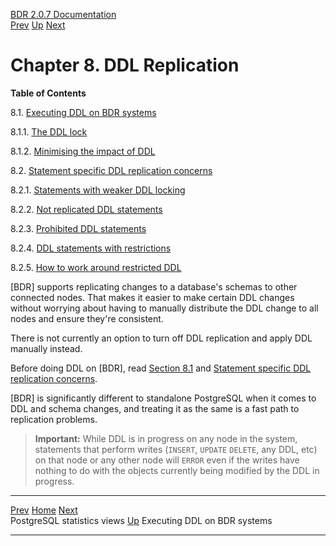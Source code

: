   [BDR 2.0.7 Documentation](README.md)                                                                                       
  [Prev](monitoring-postgres-stats.md "PostgreSQL statistics views")   [Up](manual.md)        [Next](ddl-replication-advice.md "Executing DDL on BDR systems")  


# Chapter 8. DDL Replication

**Table of Contents**

8.1. [Executing DDL on BDR systems](ddl-replication-advice.md)

8.1.1. [The DDL
lock](ddl-replication-advice.md#DDL-REPLICATION-LOCKING)

8.1.2. [Minimising the impact of
DDL](ddl-replication-advice.md#DDL-REPLICATION-SAFETY)

8.2. [Statement specific DDL replication
concerns](ddl-replication-statements.md)

8.2.1. [Statements with weaker DDL
locking](ddl-replication-statements.md#AEN1489)

8.2.2. [Not replicated DDL
statements](ddl-replication-statements.md#AEN1519)

8.2.3. [Prohibited DDL
statements](ddl-replication-statements.md#DDL-REPLICATION-PROHIBITED-COMMANDS)

8.2.4. [DDL statements with
restrictions](ddl-replication-statements.md#DDL-REPLICATION-RESTRICTED-COMMANDS)

8.2.5. [How to work around restricted
DDL](ddl-replication-statements.md#DDL-REPLICATION-HOW)

[BDR] supports replicating changes to a database\'s
schemas to other connected nodes. That makes it easier to make certain
DDL changes without worrying about having to manually distribute the DDL
change to all nodes and ensure they\'re consistent.

There is not currently an option to turn off DDL replication and apply
DDL manually instead.

Before doing DDL on [BDR], read [Section
8.1](ddl-replication-advice.md) and [Statement specific DDL
replication concerns](ddl-replication-statements.md).

[BDR] is significantly different to standalone PostgreSQL
when it comes to DDL and schema changes, and treating it as the same is
a fast path to replication problems.

> **Important:** While DDL is in progress on any node in the system,
> statements that perform writes (`INSERT`, `UPDATE`
> `DELETE`, any DDL, etc) on that node or any other node will
> `ERROR` even if the writes have nothing to do with the
> objects currently being modified by the DDL in progress.



  ------------------------------------------------------- ----------------------------------- ----------------------------------------------------
  [Prev](monitoring-postgres-stats.md)    [Home](README.md)    [Next](ddl-replication-advice.md)  
  PostgreSQL statistics views                              [Up](manual.md)                           Executing DDL on BDR systems
  ------------------------------------------------------- ----------------------------------- ----------------------------------------------------

